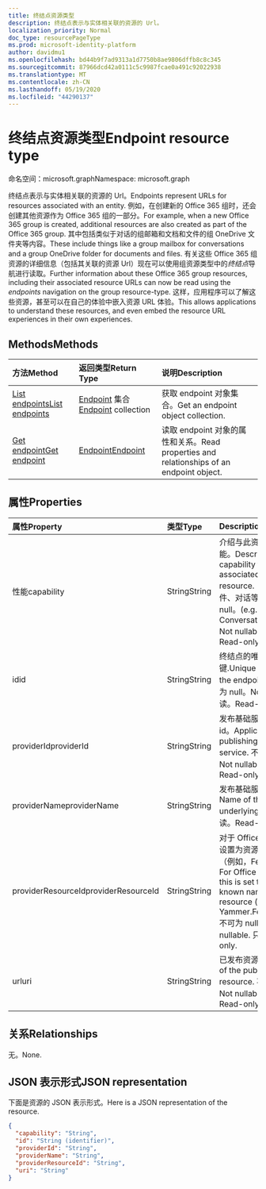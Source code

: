 ```yaml
---
title: 终结点资源类型
description: 终结点表示与实体相关联的资源的 Url。
localization_priority: Normal
doc_type: resourcePageType
ms.prod: microsoft-identity-platform
author: davidmu1
ms.openlocfilehash: bd44b9f7ad9313a1d7750b8ae9806dffb8c8c345
ms.sourcegitcommit: 87966dcd42a0111c5c9987fcae0a491c92022938
ms.translationtype: MT
ms.contentlocale: zh-CN
ms.lasthandoff: 05/19/2020
ms.locfileid: "44290137"
---
```

# <a name="endpoint-resource-type"></a><span data-ttu-id="bf357-103">终结点资源类型</span><span class="sxs-lookup"><span data-stu-id="bf357-103">Endpoint resource type</span></span>

<span data-ttu-id="bf357-104">命名空间：microsoft.graph</span><span class="sxs-lookup"><span data-stu-id="bf357-104">Namespace: microsoft.graph</span></span>

<span data-ttu-id="bf357-105">终结点表示与实体相关联的资源的 Url。</span><span class="sxs-lookup"><span data-stu-id="bf357-105">Endpoints represent URLs for resources associated with an entity.</span></span>  <span data-ttu-id="bf357-106">例如，在创建新的 Office 365 组时，还会创建其他资源作为 Office 365 组的一部分。</span><span class="sxs-lookup"><span data-stu-id="bf357-106">For example, when a new Office 365 group is created, additional resources are also created as part of the Office 365 group.</span></span> <span data-ttu-id="bf357-107">其中包括类似于对话的组邮箱和文档和文件的组 OneDrive 文件夹等内容。</span><span class="sxs-lookup"><span data-stu-id="bf357-107">These include things like a group mailbox for conversations and a group OneDrive folder for documents and files.</span></span> <span data-ttu-id="bf357-108">有关这些 Office 365 组资源的详细信息（包括其关联的资源 Url）现在可以使用组资源类型中的*终结点*导航进行读取。</span><span class="sxs-lookup"><span data-stu-id="bf357-108">Further information about these Office 365 group resources, including their associated resource URLs can now be read using the *endpoints* navigation on the group resource-type.</span></span> <span data-ttu-id="bf357-109">这样，应用程序可以了解这些资源，甚至可以在自己的体验中嵌入资源 URL 体验。</span><span class="sxs-lookup"><span data-stu-id="bf357-109">This allows applications to understand these resources, and even embed the resource URL experiences in their own experiences.</span></span> 

## <a name="methods"></a><span data-ttu-id="bf357-110">Methods</span><span class="sxs-lookup"><span data-stu-id="bf357-110">Methods</span></span>

| <span data-ttu-id="bf357-111">方法</span><span class="sxs-lookup"><span data-stu-id="bf357-111">Method</span></span>           | <span data-ttu-id="bf357-112">返回类型</span><span class="sxs-lookup"><span data-stu-id="bf357-112">Return Type</span></span>    |<span data-ttu-id="bf357-113">说明</span><span class="sxs-lookup"><span data-stu-id="bf357-113">Description</span></span>|
|:---------------|:--------|:----------|
|[<span data-ttu-id="bf357-114">List endpoints</span><span class="sxs-lookup"><span data-stu-id="bf357-114">List endpoints</span></span>](../api/group-list-endpoints.md) |<span data-ttu-id="bf357-115">[Endpoint](endpoint.md) 集合</span><span class="sxs-lookup"><span data-stu-id="bf357-115">[Endpoint](endpoint.md) collection</span></span>| <span data-ttu-id="bf357-116">获取 endpoint 对象集合。</span><span class="sxs-lookup"><span data-stu-id="bf357-116">Get an endpoint object collection.</span></span> |
|[<span data-ttu-id="bf357-117">Get endpoint</span><span class="sxs-lookup"><span data-stu-id="bf357-117">Get endpoint</span></span>](../api/endpoint-get.md) | [<span data-ttu-id="bf357-118">Endpoint</span><span class="sxs-lookup"><span data-stu-id="bf357-118">Endpoint</span></span>](endpoint.md) |<span data-ttu-id="bf357-119">读取 endpoint 对象的属性和关系。</span><span class="sxs-lookup"><span data-stu-id="bf357-119">Read properties and relationships of an endpoint object.</span></span>|

## <a name="properties"></a><span data-ttu-id="bf357-120">属性</span><span class="sxs-lookup"><span data-stu-id="bf357-120">Properties</span></span>
| <span data-ttu-id="bf357-121">属性</span><span class="sxs-lookup"><span data-stu-id="bf357-121">Property</span></span>     | <span data-ttu-id="bf357-122">类型</span><span class="sxs-lookup"><span data-stu-id="bf357-122">Type</span></span>   |<span data-ttu-id="bf357-123">Description</span><span class="sxs-lookup"><span data-stu-id="bf357-123">Description</span></span>|
|:---------------|:--------|:----------|
| <span data-ttu-id="bf357-124">性能</span><span class="sxs-lookup"><span data-stu-id="bf357-124">capability</span></span>     | <span data-ttu-id="bf357-125">String</span><span class="sxs-lookup"><span data-stu-id="bf357-125">String</span></span>  | <span data-ttu-id="bf357-126">介绍与此资源相关联的功能。</span><span class="sxs-lookup"><span data-stu-id="bf357-126">Describes the capability that is associated with this resource.</span></span> <span data-ttu-id="bf357-127">（例如，邮件、对话等） 不可为 null。</span><span class="sxs-lookup"><span data-stu-id="bf357-127">(e.g. Messages, Conversations, etc.)  Not nullable.</span></span> <span data-ttu-id="bf357-128">只读。</span><span class="sxs-lookup"><span data-stu-id="bf357-128">Read-only.</span></span> |
| <span data-ttu-id="bf357-129">id</span><span class="sxs-lookup"><span data-stu-id="bf357-129">id</span></span>             | <span data-ttu-id="bf357-130">String</span><span class="sxs-lookup"><span data-stu-id="bf357-130">String</span></span>  | <span data-ttu-id="bf357-131">终结点的唯一标识符;主键.</span><span class="sxs-lookup"><span data-stu-id="bf357-131">Unique identifier for the endpoint; Key.</span></span> <span data-ttu-id="bf357-132">不可为 null。</span><span class="sxs-lookup"><span data-stu-id="bf357-132">Not nullable.</span></span> <span data-ttu-id="bf357-133">只读。</span><span class="sxs-lookup"><span data-stu-id="bf357-133">Read-only.</span></span>|
| <span data-ttu-id="bf357-134">providerId</span><span class="sxs-lookup"><span data-stu-id="bf357-134">providerId</span></span>     | <span data-ttu-id="bf357-135">String</span><span class="sxs-lookup"><span data-stu-id="bf357-135">String</span></span>  | <span data-ttu-id="bf357-136">发布基础服务的应用程序 id。</span><span class="sxs-lookup"><span data-stu-id="bf357-136">Application id of the publishing underlying service.</span></span> <span data-ttu-id="bf357-137">不可为 null。</span><span class="sxs-lookup"><span data-stu-id="bf357-137">Not nullable.</span></span> <span data-ttu-id="bf357-138">只读。</span><span class="sxs-lookup"><span data-stu-id="bf357-138">Read-only.</span></span>|
| <span data-ttu-id="bf357-139">providerName</span><span class="sxs-lookup"><span data-stu-id="bf357-139">providerName</span></span>   | <span data-ttu-id="bf357-140">String</span><span class="sxs-lookup"><span data-stu-id="bf357-140">String</span></span>  | <span data-ttu-id="bf357-141">发布基础服务的名称。</span><span class="sxs-lookup"><span data-stu-id="bf357-141">Name of the publishing underlying service.</span></span> <span data-ttu-id="bf357-142">只读。</span><span class="sxs-lookup"><span data-stu-id="bf357-142">Read-only.</span></span>|
| <span data-ttu-id="bf357-143">providerResourceId</span><span class="sxs-lookup"><span data-stu-id="bf357-143">providerResourceId</span></span>|<span data-ttu-id="bf357-144">String</span><span class="sxs-lookup"><span data-stu-id="bf357-144">String</span></span>| <span data-ttu-id="bf357-145">对于 Office 365 组，此设置为资源的已知名称（例如，FeedURL 等）。</span><span class="sxs-lookup"><span data-stu-id="bf357-145">For Office 365 groups, this is set to a well-known name for the resource (e.g. Yammer.FeedURL etc.).</span></span> <span data-ttu-id="bf357-146">不可为 null。</span><span class="sxs-lookup"><span data-stu-id="bf357-146">Not nullable.</span></span> <span data-ttu-id="bf357-147">只读。</span><span class="sxs-lookup"><span data-stu-id="bf357-147">Read-only.</span></span>|
| <span data-ttu-id="bf357-148">url</span><span class="sxs-lookup"><span data-stu-id="bf357-148">uri</span></span>            | <span data-ttu-id="bf357-149">String</span><span class="sxs-lookup"><span data-stu-id="bf357-149">String</span></span>  | <span data-ttu-id="bf357-150">已发布资源的 URL。</span><span class="sxs-lookup"><span data-stu-id="bf357-150">URL of the published resource.</span></span> <span data-ttu-id="bf357-151">不可为 null。</span><span class="sxs-lookup"><span data-stu-id="bf357-151">Not nullable.</span></span> <span data-ttu-id="bf357-152">只读。</span><span class="sxs-lookup"><span data-stu-id="bf357-152">Read-only.</span></span>|

## <a name="relationships"></a><span data-ttu-id="bf357-153">关系</span><span class="sxs-lookup"><span data-stu-id="bf357-153">Relationships</span></span>

<span data-ttu-id="bf357-154">无。</span><span class="sxs-lookup"><span data-stu-id="bf357-154">None.</span></span>


## <a name="json-representation"></a><span data-ttu-id="bf357-155">JSON 表示形式</span><span class="sxs-lookup"><span data-stu-id="bf357-155">JSON representation</span></span>
<span data-ttu-id="bf357-156">下面是资源的 JSON 表示形式。</span><span class="sxs-lookup"><span data-stu-id="bf357-156">Here is a JSON representation of the resource.</span></span>

<!-- {
  "blockType": "resource",
  "optionalProperties": [

  ],
  "@odata.type": "microsoft.graph.endpoint"
}-->

```json
{
  "capability": "String",
  "id": "String (identifier)",
  "providerId": "String",
  "providerName": "String",
  "providerResourceId": "String",
  "uri": "String"
}

```

<!-- uuid: 8fcb5dbc-d5aa-4681-8e31-b001d5168d79
2015-10-25 14:57:30 UTC -->
<!--
{
  "type": "#page.annotation",
  "description": "Endpoint resource",
  "keywords": "",
  "section": "documentation",
  "tocPath": "",
  "suppressions": [
     "Error: microsoft.graph.servicePrincipal/endpoints:\r\n      Referenced type microsoft.graph.endPoint is not defined in the doc  set! Potential suggestion: microsoft.graph.callRecords.endpoint"
    ]
}
-->
